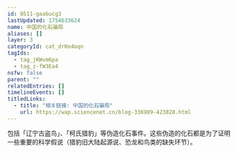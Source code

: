```yaml
---
id: 0511-gaabucg3
lastUpdated: 1754633624
name: 中国的化石骗局
aliases: []
layer: 3
categoryId: cat_drHx4oqn
tagIds:
  - tag_jKWvm6pa
  - tag_z-fW3Ea4
nsfw: false
parent: ""
relatedEntries: []
timelineEvents: []
titledLinks:
  - title: "相关链接: 中国的化石骗局"
    url: https://wap.sciencenet.cn/blog-336909-423828.html
---
```


包括「辽宁古盗鸟」、「柯氏猎豹」等伪造化石事件。这些伪造的化石都是为了证明一些重要的科学假说（猎豹旧大陆起源说、恐龙和鸟类的缺失环节）。